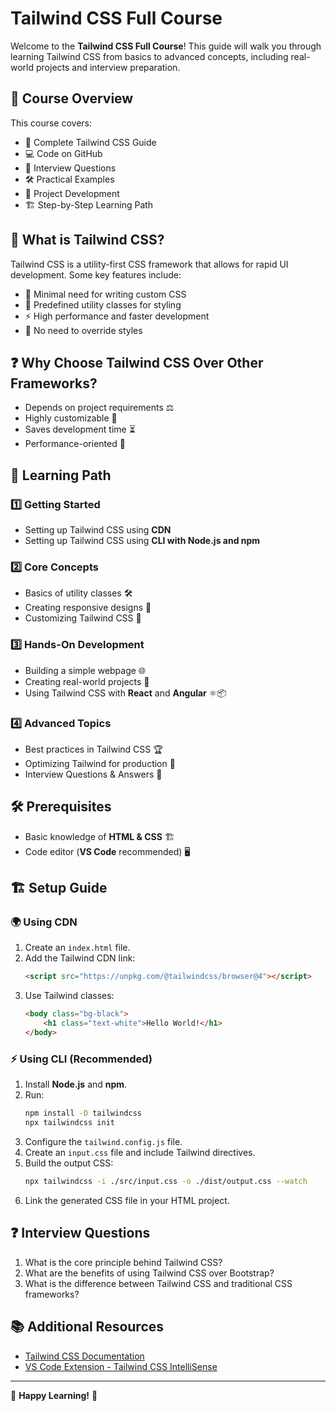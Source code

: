 # Tailwind CSS Full Course

Welcome to the **Tailwind CSS Full Course**! This guide will walk you through learning Tailwind CSS from basics to advanced concepts, including real-world projects and interview preparation.

## 📌 Course Overview
This course covers:
- 📖 Complete Tailwind CSS Guide
- 💻 Code on GitHub
- 🎤 Interview Questions
- 🛠️ Practical Examples
- 🚀 Project Development
- 🏗️ Step-by-Step Learning Path

## 🔹 What is Tailwind CSS?
Tailwind CSS is a utility-first CSS framework that allows for rapid UI development. Some key features include:
- 📌 Minimal need for writing custom CSS
- 🎨 Predefined utility classes for styling
- ⚡ High performance and faster development
- 🔄 No need to override styles

## ❓ Why Choose Tailwind CSS Over Other Frameworks?
- Depends on project requirements ⚖️
- Highly customizable 🎨
- Saves development time ⏳
- Performance-oriented 🚀

## 🎯 Learning Path
### 1️⃣ Getting Started
- Setting up Tailwind CSS using **CDN**
- Setting up Tailwind CSS using **CLI with Node.js and npm**

### 2️⃣ Core Concepts
- Basics of utility classes 🛠️
- Creating responsive designs 📱
- Customizing Tailwind CSS 🎨

### 3️⃣ Hands-On Development
- Building a simple webpage 🌐
- Creating real-world projects 💼
- Using Tailwind CSS with **React** and **Angular** ⚛️📦

### 4️⃣ Advanced Topics
- Best practices in Tailwind CSS 🏆
- Optimizing Tailwind for production 🚀
- Interview Questions & Answers 🎤

## 🛠️ Prerequisites
- Basic knowledge of **HTML & CSS** 🏗️
- Code editor (**VS Code** recommended) 🖥️

## 🏗️ Setup Guide
### 🌍 Using CDN
1. Create an `index.html` file.
2. Add the Tailwind CDN link:
   ```html
   <script src="https://unpkg.com/@tailwindcss/browser@4"></script>
   ```
3. Use Tailwind classes:
   ```html
   <body class="bg-black">
       <h1 class="text-white">Hello World!</h1>
   </body>
   ```

### ⚡ Using CLI (Recommended)
1. Install **Node.js** and **npm**.
2. Run:
   ```sh
   npm install -D tailwindcss
   npx tailwindcss init
   ```
3. Configure the `tailwind.config.js` file.
4. Create an `input.css` file and include Tailwind directives.
5. Build the output CSS:
   ```sh
   npx tailwindcss -i ./src/input.css -o ./dist/output.css --watch
   ```
6. Link the generated CSS file in your HTML project.

## ❓ Interview Questions
1. What is the core principle behind Tailwind CSS?
2. What are the benefits of using Tailwind CSS over Bootstrap?
3. What is the difference between Tailwind CSS and traditional CSS frameworks?

## 📚 Additional Resources
- [Tailwind CSS Documentation](https://tailwindcss.com/docs)
- [VS Code Extension - Tailwind CSS IntelliSense](https://marketplace.visualstudio.com/items?itemName=bradlc.vscode-tailwindcss)

---
🚀 **Happy Learning!** 🎉

